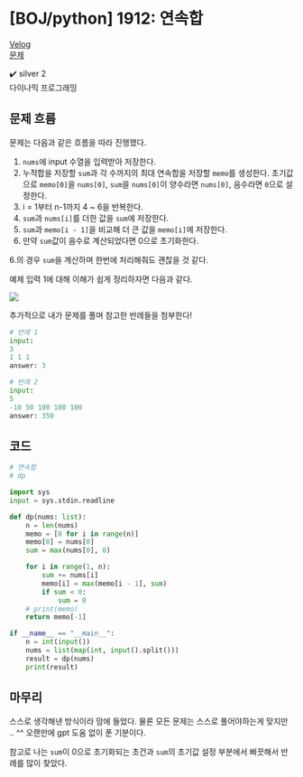 # [BOJ/python] 1912: 연속합

[Velog](https://velog.io/@semoon/BOJpython-1912-연속합)<br>
[문제](https://www.acmicpc.net/problem/1912)

✔️ silver 2<br>
다이나믹 프로그래밍

## 문제 흐름
문제는 다음과 같은 흐름을 따라 진행했다.

1. `nums`에 input 수열을 입력받아 저장한다.
2. 누적합을 저장할 `sum`과 각 수까지의 최대 연속합을 저장할 `memo`를 생성한다.
초기값으로 `memo[0]`을 `nums[0]`, `sum`을 `nums[0]`이 양수라면 `nums[0]`, 음수라면 `0`으로 설정한다.
3. i = 1부터 n-1까지 4 ~ 6을 반복한다.
4. `sum`과 `nums[i]`를 더한 값을 `sum`에 저장한다.
5. `sum`과 `memo[i - 1]`을 비교해 더 큰 값을 `memo[i]`에 저장한다.
6. 만약 `sum`값이 음수로 계산되었다면 0으로 초기화한다.

6.의 경우 `sum`을 계산하며 한번에 처리해줘도 괜찮을 것 같다.

예제 입력 1에 대해 이해가 쉽게 정리하자면 다음과 같다.

![](https://velog.velcdn.com/images/semoon/post/34a7c0c7-3cb9-4499-bd02-d49afad3442c/image.png)


추가적으로 내가 문제를 풀며 참고한 반례들을 첨부한다!
```python
# 반례 1
input:
3
1 1 1
answer: 3

# 반례 2
input:
5
-10 50 100 100 100
answer: 350
```

## 코드
```python
# 연속합
# dp

import sys
input = sys.stdin.readline

def dp(nums: list):
    n = len(nums)
    memo = [0 for i in range(n)]
    memo[0] = nums[0]
    sum = max(nums[0], 0)

    for i in range(1, n):
        sum += nums[i]
        memo[i] = max(memo[i - 1], sum)
        if sum < 0:
            sum = 0
    # print(memo)
    return memo[-1]

if __name__ == "__main__":
    n = int(input())
    nums = list(map(int, input().split()))
    result = dp(nums)
    print(result)
```

## 마무리
스스로 생각해낸 방식이라 맘에 들었다.
물론 모든 문제는 스스로 풀어야하는게 맞지만 .. ^^
오랜만에 gpt 도움 없이 푼 기분이다.

참고로 나는 `sum`이 0으로 초기화되는 초건과 `sum`의 초기값 설정 부분에서 삐끗해서 반례를 많이 찾았다.
